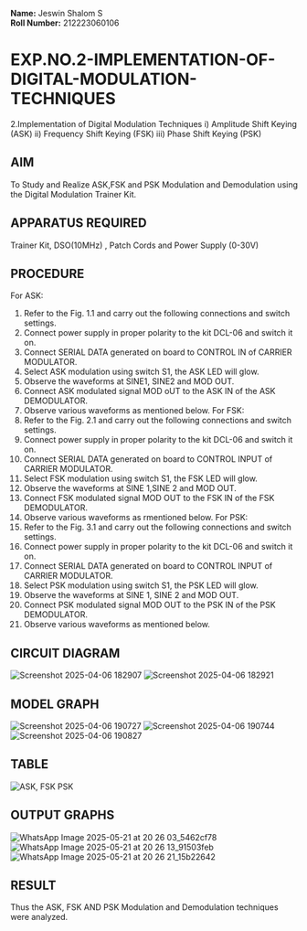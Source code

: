**Name:** Jeswin Shalom S  
**Roll Number:** 212223060106
# EXP.NO.2-IMPLEMENTATION-OF-DIGITAL-MODULATION-TECHNIQUES
2.Implementation of Digital Modulation Techniques
    i) Amplitude Shift Keying (ASK)
    ii) Frequency Shift Keying (FSK)
    iii) Phase Shift Keying (PSK)
## AIM    
 To Study and Realize ASK,FSK and PSK Modulation and Demodulation using the Digital Modulation Trainer Kit. 
## APPARATUS REQUIRED
Trainer Kit, DSO(10MHz) , Patch Cords and Power Supply (0-30V) 
## PROCEDURE
For ASK: 
1. Refer to the Fig. 1.1 and carry out the following connections and switch settings. 
2. Connect power supply in proper polarity to the kit DCL-06 and switch it on.
3. Connect SERIAL DATA generated on board to CONTROL IN of CARRIER MODULATOR. 
4. Select ASK modulation using switch S1, the ASK LED will glow. 
5. Observe the waveforms at SINE1, SINE2 and MOD OUT. 
6. Connect ASK modulated signal MOD oUT to the ASK IN of the ASK DEMODULATOR.
7. Observe various waveforms as mentioned below. 
For FSK: 
1. Refer to the Fig. 2.1 and carry out the following connections and switch settings. 
2. Connect power supply in proper polarity to the kit DCL-06 and switch it on. 
3. Connect SERIAL DATA generated on board to CONTROL INPUT of CARRIER MODULATOR. 
4. Select FSK modulation using switch S1, the FSK LED will glow. 
5. Observe the waveforms at SINE 1,SINE 2 and MOD OUT. 
6. Connect FSK modulated signal MOD OUT to the FSK IN of the FSK DEMODULATOR.
7. Observe various waveforms as rmentioned below. 
For PSK: 
1. Refer to the Fig. 3.1 and carry out the following connections and switch settings. 
2. Connect power supply in proper polarity to the kit DCL-06 and switch it on. 
3. Connect SERIAL DATA generated on board to CONTROL INPUT of CARRIER MODULATOR. 
3. Select PSK modulation using switch S1, the PSK LED will glow.
4. Observe the waveforms at SINE 1, SINE 2 and MOD OUT.
5. Connect PSK modulated signal MOD OUT to the PSK IN of the PSK DEMODULATOR.
6. Observe various waveforms as mentioned below.  
## CIRCUIT DIAGRAM
![Screenshot 2025-04-06 182907](https://github.com/user-attachments/assets/7d49490a-052e-4e1c-9c2e-d0ad8a27c6b7)
![Screenshot 2025-04-06 182921](https://github.com/user-attachments/assets/f670dca1-df26-4dbe-9147-39f6209b4858)
## MODEL GRAPH
![Screenshot 2025-04-06 190727](https://github.com/user-attachments/assets/45b4ae39-0e8f-41af-9b1b-81c8a8291311)
![Screenshot 2025-04-06 190744](https://github.com/user-attachments/assets/6fd5c58a-b9cc-4828-b5cf-18f5c003c12e)
![Screenshot 2025-04-06 190827](https://github.com/user-attachments/assets/6ce23be8-9cd2-4b21-b64f-2374706ee9bd)
## TABLE
![ASK, FSK PSK](https://github.com/user-attachments/assets/4eda82b4-938f-419f-8f54-5c1f53807fc1)

## OUTPUT GRAPHS
![WhatsApp Image 2025-05-21 at 20 26 03_5462cf78](https://github.com/user-attachments/assets/b57dae4b-ace9-48c9-a770-21d4897e111f)
![WhatsApp Image 2025-05-21 at 20 26 13_91503feb](https://github.com/user-attachments/assets/33a2f614-a81a-470e-ab4d-b4c960d13177)
![WhatsApp Image 2025-05-21 at 20 26 21_15b22642](https://github.com/user-attachments/assets/7cd636f8-f768-456b-82b9-9e9531ea9c03)
## RESULT 
Thus the ASK, FSK AND PSK Modulation and Demodulation techniques were analyzed.

